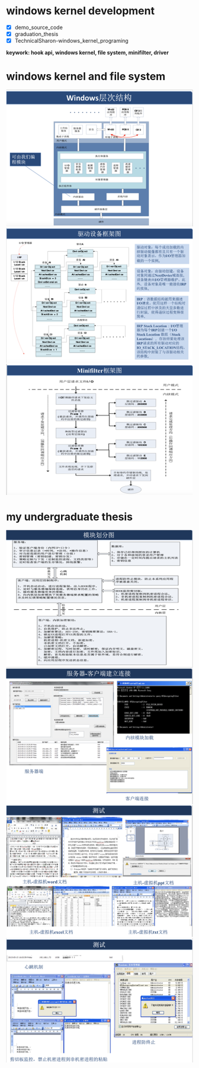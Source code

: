 # windows kernel development


- [x] demo\_source\_code
- [x] graduation\_thesis
- [x] TechnicalSharon-windows\_kernel\_programing

**keywork: hook api, windows kernel, file system, minifilter, driver**

# windows kernel and file system

![](TechnicalSharon-windows_kernel_programing/images/structure_001.png)
![](TechnicalSharon-windows_kernel_programing/images/structure_002.png)
![](TechnicalSharon-windows_kernel_programing/images/structure_003.png)

# my undergraduate thesis

![](graduation_thesis/images/framework_001.png)
![](graduation_thesis/images/test_001.png)
![](graduation_thesis/images/test_002.png)
![](graduation_thesis/images/test_003.png)